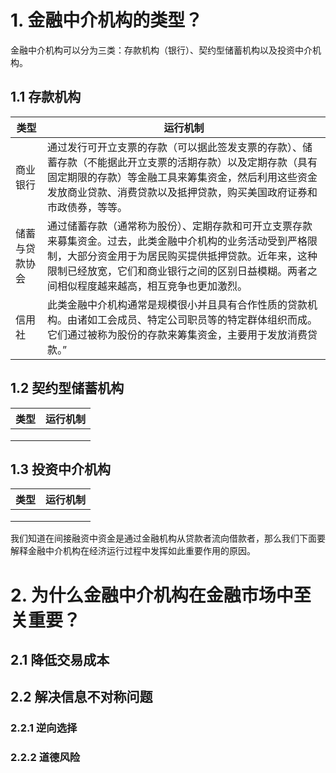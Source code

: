 # 1. 金融中介机构的类型？

金融中介机构可以分为三类：存款机构（银行）、契约型储蓄机构以及投资中介机构。

## 1.1 存款机构

| 类型           | 运行机制                                                     |
| -------------- | ------------------------------------------------------------ |
| 商业银行       | 通过发行可开立支票的存款（可以据此签发支票的存款）、储蓄存款（不能据此开立支票的活期存款）以及定期存款（具有固定期限的存款）等金融工具来筹集资金，然后利用这些资金发放商业贷款、消费贷款以及抵押贷款，购买美国政府证券和市政债券，等等。 |
| 储蓄与贷款协会 | 通过储蓄存款（通常称为股份）、定期存款和可开立支票存款来募集资金。过去，此类金融中介机构的业务活动受到严格限制，大部分资金用于为居民购买提供抵押贷款。近年来，这种限制已经放宽，它们和商业银行之间的区别日益模糊。两者之间相似程度越来越高，相互竞争也更加激烈。 |
| 信用社         | 此类金融中介机构通常是规模很小并且具有合作性质的贷款机构。由诸如工会成员、特定公司职员等的特定群体组织而成。它们通过被称为股份的存款来筹集资金，主要用于发放消费贷款。” |



## 1.2 契约型储蓄机构

| 类型 | 运行机制 |
| ---- | -------- |
|      |          |
|      |          |
|      |          |



## 1.3 投资中介机构

| 类型 | 运行机制 |
| ---- | -------- |
|      |          |
|      |          |
|      |          |





我们知道在间接融资中资金是通过金融机构从贷款者流向借款者，那么我们下面要解释金融中介机构在经济运行过程中发挥如此重要作用的原因。

# 2. 为什么金融中介机构在金融市场中至关重要？

## 2.1 降低交易成本

## 2.2 解决信息不对称问题

### 2.2.1 逆向选择

### 2.2.2 道德风险